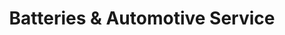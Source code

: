 ---
title: "Batteries & Automotive Service"
url: /pasco/batteries-and-automotive-service/
shop: car repair
---